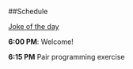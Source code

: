 ##Schedule

[Joke of the day](https://twitter.com/joefindstalent/status/489695202266083328)

**6:00 PM**: Welcome!

**6:15 PM** Pair programming exercise


